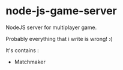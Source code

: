 # node-js-game-server

NodeJS server for multiplayer game. 

Probably everything that i write is wrong! :(

 It's contains : 
- Matchmaker